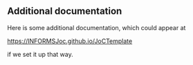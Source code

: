 ## Additional documentation

Here is some additional documentation, which could appear at

https://INFORMSJoc.github.io/JoCTemplate

if we set it up that way.